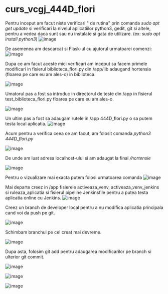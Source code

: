 # curs_vcgj_444D_flori

Pentru inceput am facut niste verificari " de rutina" prin comanda _sudo apt get update_ si verificari la nivelul aplicatiilor python3, gedit, git si altele, pentru a vedea daca sunt sau nu instalate si gata de utilizare. (ex: _sudo apt install python3_)
![image](https://github.com/andrei162/curs_vcgj_444D_flori/assets/103361643/8f37ac57-7249-49b9-8875-5b0e297b043b)

De asemenea am descarcat si Flask-ul cu ajutorul urmatoarei comenzi:
![image](https://github.com/andrei162/curs_vcgj_444D_flori/assets/103361643/aabf4102-d9ee-49dc-83a2-2a20607ad38a)

Dupa ce am facut aceste mici verificari am inceput sa facem primele modificari in fisierul biblioteca_flori.py din /app/lib adaugand hortensia (floarea pe care eu am ales-o) in biblioteca.

![image](https://github.com/andrei162/curs_vcgj_444D_flori/assets/103361643/490cbedf-45d3-442c-ac44-05e91d5c752c)

Umatorul pas a fost sa introduc in directorul de teste din /app in fisierul test_biblioteca_flori.py floarea pe care eu am ales-o.

![image](https://github.com/andrei162/curs_vcgj_444D_flori/assets/103361643/9c101956-3c23-46cd-8ce7-e3ab558844be)

Un ultim pas a fost sa adaugam rutele in /app 444D_flori.py o sa putem testa local aplicatia.
![image](https://github.com/andrei162/curs_vcgj_444D_flori/assets/103361643/25b8260c-c0bb-40e9-8360-b8a56fcc0b0a)

Acum pentru a verifica ceea ce am facut, am folosit comanda _python3 444D_flori.py_

![image](https://github.com/andrei162/curs_vcgj_444D_flori/assets/103361643/376bf528-d9c6-4818-b5a4-0a2cefd93106)

De unde am luat adresa localhost-ului si am adaugat la final _/hortensie_

![image](https://github.com/andrei162/curs_vcgj_444D_flori/assets/103361643/fef307bd-dee1-4354-baa4-6dc6d1c96ea2)

Pentru o vizualizare mai exacta putem folosi urmatoarea comanda 
![image](https://github.com/andrei162/curs_vcgj_444D_flori/assets/103361643/732766f5-5b2d-4759-96e7-ac9623c9b661)

Mai departe creez in /app fisierele activeaza_venv, activeaza_venv_jenkins si ruleaza_aplicatia si fisierul pipeline Jenkinsfile pentru a putea testa aplicatia online cu Jenkins.
![image](https://github.com/andrei162/curs_vcgj_444D_flori/assets/103361643/080055b0-0ee6-49bf-9104-a9a61a9eb8a5)

Creez un branch de developer local pentru a nu modifica aplicatia principala cand voi da push pe git. 

![image](https://github.com/andrei162/curs_vcgj_444D_flori/assets/103361643/217b7659-db6e-4901-8050-f4f483bca0b8)

Schimbam branchul pe cel creat mai devreme.

![image](https://github.com/andrei162/curs_vcgj_444D_flori/assets/103361643/4863437e-c465-4274-8132-f22487685d6b)

Dupa asta, folosim git add pentru adaugarea modificarilor pe branch si ulterior git commit.

![image](https://github.com/andrei162/curs_vcgj_444D_flori/assets/103361643/3ab96c6f-e22b-48b4-abfa-9cb20b52f5c8)













![image](https://github.com/andrei162/curs_vcgj_444D_flori/assets/103361643/4a805a2d-aac4-4a31-9b75-26752eed8712)

![image](https://github.com/andrei162/curs_vcgj_444D_flori/assets/103361643/fa863762-f1e8-453f-9d9e-5919dc68aaba)





